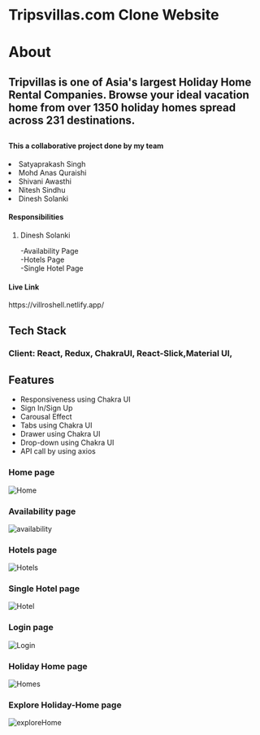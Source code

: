 # Tripsvillas.com Clone Website

<h1 align="centre">About</h1>
<h2>Tripvillas is one of Asia's largest Holiday Home Rental Companies. Browse your ideal vacation home from over 1350 holiday homes spread across 231 destinations.<h2/>

<h4>This a collaborative project done by my team</h4>

<li>Satyaprakash Singh</li>
<li>Mohd Anas Quraishi</li>
<li>Shivani Awasthi</li>
<li>Nitesh Sindhu</li>
<li>Dinesh Solanki</li>

</ul>

<h4>Responsibilities</h4>
<ol>
<li>Dinesh Solanki</li>
<p>-Availability Page
<br/>-Hotels Page   
<br/>-Single Hotel Page</p>   
</ol>


<div><h4>Live Link</h4>
<a src="https://villroshell.netlify.app/"></a>
</div>
https://villroshell.netlify.app/

<h2>Tech Stack</h2>

<h3>Client: React, Redux, ChakraUI, React-Slick,Material UI,</h3>

<h2>Features</h2>
<ul>
<li> Responsiveness using Chakra UI</li>
   
   <li>Sign In/Sign Up</li> 
    <li>Carousal Effect
    <li>Tabs using Chakra UI</li> 
    <li>Drawer using Chakra UI</li> 
    <li> Drop-down using Chakra UI</li>
     <li>API call by using axios</li>
    </ul>
    
<h3>Home page</h3>  


![Home](https://user-images.githubusercontent.com/105920688/208399602-b66ab7eb-724c-4f1e-85e1-8bdc406de125.png)    
 


<h3>Availability page</h3>


![availability](https://user-images.githubusercontent.com/105920688/208399573-464ad841-4b80-4612-87f4-1db5df15fab5.png)


<h3>Hotels page</h3>


![Hotels](https://user-images.githubusercontent.com/105920688/208399561-714f595f-2b60-4f57-b421-eb406af412f3.png)


<h3>Single Hotel page</h3>


![Hotel](https://user-images.githubusercontent.com/105920688/208399555-19321582-83fb-4a16-8e4f-f3e68d048464.png)



<h3>Login page</h3>



![Login](https://user-images.githubusercontent.com/105920688/208399572-49956810-6f18-4ac9-9726-30e694ca5124.png)




<h3>Holiday Home page</h3> 
 
 
![Homes](https://user-images.githubusercontent.com/105920688/208399538-281159bf-1075-4743-901d-2dcf112689f0.png)




<h3>Explore Holiday-Home page</h3>



![exploreHome](https://user-images.githubusercontent.com/105920688/208399583-0a129491-2220-4679-8012-a6b6cac64ef1.png)

  
    
   
 
   

